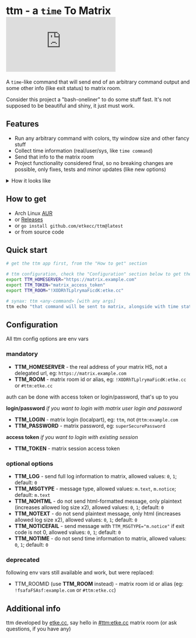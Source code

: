 # ttm - a `time` To Matrix [![Matrix](https://img.shields.io/matrix/ttm:etke.cc?logo=matrix&server_fqdn=matrix.org&style=for-the-badge)](https://matrix.to/#/#ttm:etke.cc)

A `time`-like command that will send end of an arbitrary command output and some other info (like exit status) to matrix room.

Consider this project a "bash-oneliner" to do some stuff fast. It's not supposed to be beautiful and shiny, it just must work.

## Features

* Run any arbitrary command with colors, tty window size and other fancy stuff
* Collect time information (real/user/sys, like `time command`)
* Send that info to the matrix room
* Project functionality considered final, so no breaking changes are possible, only fixes, tests and minor updates (like new options)

<details>
<summary>How it looks like</summary>

### you run command in terminal...

```bash
$ ttm ansible-playbook --with args
# ... scroll-scroll-scroll
PLAY RECAP *****************************************************************************************************************************
gitlab.com                    : ok=33   changed=0    unreachable=0    failed=0    skipped=147  rescued=0    ignored=0


real	15.166239745s
user	10.330419s
sys		2.213327s
```

### ...and get fancy html-formated message in matrix

**ttm report**

```bash
ansible-playbook --with args
```

```bash
# end of log (if configured)
PLAY RECAP *****************************************************************************************************************************
gitlab.com                    : ok=33   changed=0    unreachable=0    failed=0    skipped=147  rescued=0    ignored=0
```

```bash
real	15.166239745s
user	10.330419s
sys		2.213327s
```

Exit code: `0`

</details>

## How to get

* Arch Linux [AUR](https://aur.archlinux.org/packages/time-to-matrix-git/)
* or [Releases](https://github.com/etkecc/ttm/releases)
* or `go install github.com/etkecc/ttm@latest`
* or from source code

## Quick start

```bash
# get the ttm app first, from the "How to get" section

# ttm configuration, check the "Configuration" section below to get the full (pretty impressive) list of available options
export TTM_HOMESERVER="https://matrix.example.com"
export TTM_TOKEN="matrix_access_token"
export TTM_ROOM="!XODRhTLplrymaFicdK:etke.cc"

# synax: ttm <any-command> [with any args]
ttm echo "that command will be sent to matrix, alongside with time stats, exit code and neat html formatting"
```

## Configuration

All ttm config options are env vars

### mandatory

* **TTM_HOMESERVER** - the real address of your matrix HS, not a delegated url, eg: `https://matrix.example.com`
* **TTM_ROOM** - matrix room id or alias, eg: `!XODRhTLplrymaFicdK:etke.cc` or `#ttm:etke.cc`

auth can be done with access token or login/password, that's up to you

**login/password** _if you want to login with matrix user login and password_

* **TTM_LOGIN** - matrix login (localpart), eg: `ttm`, not `@ttm:example.com`
* **TTM_PASSWORD** - matrix password, eg: `superSecurePassword`

**access token** _if you want to login with existing session_

* **TTM_TOKEN** - matrix session access token

### optional options

* **TTM_LOG** - send full log information to matrix, allowed values: `0`, `1`; default: `0`
* **TTM_MSGTYPE** - message type, allowed values: `m.text`, `m.notice`; default: `m.text`
* **TTM_NOHTML** - do not send html-formatted message, only plaintext (increases allowed log size x2), allowed values: `0`, `1`; default: `0`
* **TTM_NOTEXT** - do not send plaintext message, only html (increases allowed log size x2), allowed values: `0`, `1`; default: `0`
* **TTM_NOTICEFAIL** - send message with `TTM_MSGTYPE="m.notice"` if exit code is not 0, allowed values: `0`, `1`; default: `0`
* **TTM_NOTIME** - do not send time information to matrix, allowed values: `0`, `1`; default: `0`

### deprecated

following env vars still available and work, but were replaced:

* TTM_ROOMID (use **TTM_ROOM** instead) - matrix room id or alias (eg: `!fsafaFSAsf:example.com` or `#ttm:etke.cc`)

## Additional info

ttm developed by [etke.cc](https://etke.cc), say hello in [#ttm:etke.cc](https://matrix.to/#/#ttm:etke.cc) matrix room (or ask questions, if you have any)
